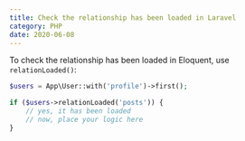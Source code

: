 ```yaml
---
title: Check the relationship has been loaded in Laravel
category: PHP
date: 2020-06-08
---
```


To check the relationship has been loaded in Eloquent, use `relationLoaded()`:

```php
$users = App\User::with('profile')->first();

if ($users->relationLoaded('posts')) {
    // yes, it has been loaded
    // now, place your logic here
}
```
